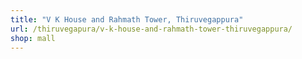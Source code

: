 ```yaml
---
title: "V K House and Rahmath Tower, Thiruvegappura"
url: /thiruvegapura/v-k-house-and-rahmath-tower-thiruvegappura/
shop: mall
---
```

